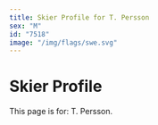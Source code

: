 ```yaml
---
title: Skier Profile for T. Persson
sex: "M"
id: "7518"
image: "/img/flags/swe.svg" 
---
```


# Skier Profile

This page is for: T. Persson.
    
